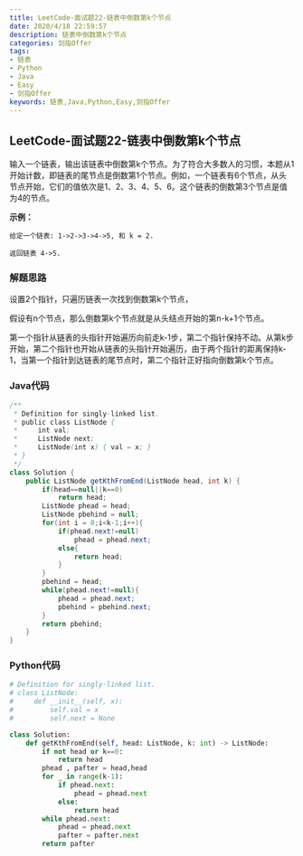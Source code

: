 ```yaml
---
title: LeetCode-面试题22-链表中倒数第k个节点
date: 2020/4/18 22:59:57
description: 链表中倒数第k个节点
categories: 剑指Offer
tags: 
- 链表
- Python
- Java
- Easy
- 剑指Offer
keywords: 链表,Java,Python,Easy,剑指Offer
---
```


## LeetCode-面试题22-链表中倒数第k个节点

输入一个链表，输出该链表中倒数第k个节点。为了符合大多数人的习惯，本题从1开始计数，即链表的尾节点是倒数第1个节点。例如，一个链表有6个节点，从头节点开始，它们的值依次是1、2、3、4、5、6。这个链表的倒数第3个节点是值为4的节点。

 <!--more-->

**示例：**

```
给定一个链表: 1->2->3->4->5, 和 k = 2.

返回链表 4->5.
```

### 解题思路

设置2个指针，只遍历链表一次找到倒数第k个节点，

假设有n个节点，那么倒数第k个节点就是从头结点开始的第n-k+1个节点。

第一个指针从链表的头指针开始遍历向前走k-1步，第二个指针保持不动。从第k步开始，第二个指针也开始从链表的头指针开始遍历，由于两个指针的距离保持k-1，当第一个指针到达链表的尾节点时，第二个指针正好指向倒数第k个节点。

### Java代码

```java
/**
 * Definition for singly-linked list.
 * public class ListNode {
 *     int val;
 *     ListNode next;
 *     ListNode(int x) { val = x; }
 * }
 */
class Solution {
    public ListNode getKthFromEnd(ListNode head, int k) {
        if(head==null||k==0)
            return head;
        ListNode phead = head;
        ListNode pbehind = null;
        for(int i = 0;i<k-1;i++){
            if(phead.next!=null)
                phead = phead.next;
            else{
                return head;
            }
        }
        pbehind = head;
        while(phead.next!=null){
            phead = phead.next;
            pbehind = pbehind.next;
        }
        return pbehind;
    }
}
```

### Python代码

```python
# Definition for singly-linked list.
# class ListNode:
#     def __init__(self, x):
#         self.val = x
#         self.next = None

class Solution:
    def getKthFromEnd(self, head: ListNode, k: int) -> ListNode:
        if not head or k==0:
            return head
        phead , pafter = head,head
        for _ in range(k-1):
            if phead.next:
                phead = phead.next
            else:
                return head
        while phead.next:
            phead = phead.next
            pafter = pafter.next
        return pafter
```

